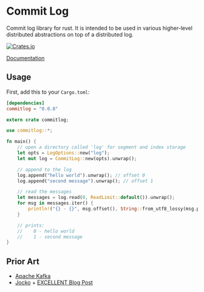 # Commit Log

Commit log library for rust. It is intended to be used in various higher-level distributed abstractions on top
of a distributed log.

[![Crates.io](https://img.shields.io/crates/v/commitlog.svg?maxAge=2592000)](https://crates.io/crates/commitlog)

[Documentation](https://docs.rs/commitlog/)


## Usage

First, add this to your `Cargo.toml`:

```toml
[dependencies]
commitlog = "0.0.8"
```

```rust
extern crate commitlog;

use commitlog::*;

fn main() {
    // open a directory called 'log' for segment and index storage
    let opts = LogOptions::new("log");
    let mut log = CommitLog::new(opts).unwrap();

    // append to the log
    log.append("hello world").unwrap(); // offset 0
    log.append("second message").unwrap(); // offset 1

    // read the messages
    let messages = log.read(0, ReadLimit::default()).unwrap();
    for msg in messages.iter() {
        println!("{} - {}", msg.offset(), String::from_utf8_lossy(msg.payload()));
    }

    // prints:
    //    0 - hello world
    //    1 - second message
}

```

## Prior Art
* [Apache Kafka](https://kafka.apache.org/)
* [Jocko](https://github.com/travisjeffery/jocko) + [EXCELLENT Blog Post](https://medium.com/the-hoard/how-kafkas-storage-internals-work-3a29b02e026)
